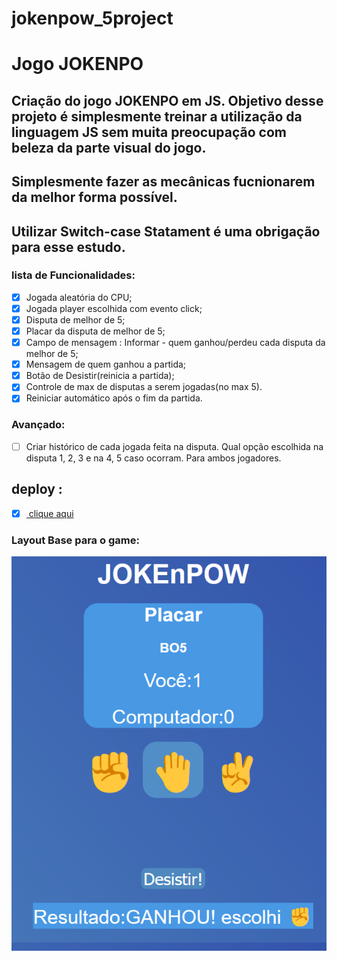 ﻿# jokenpow_5project
 # Jogo JOKENPO
 
 ## Criação do jogo JOKENPO em JS. Objetivo desse projeto é simplesmente treinar a utilização da linguagem JS sem muita preocupação com beleza da parte visual do jogo. 
 ## Simplesmente fazer as mecânicas fucnionarem da melhor forma possível.
 ## Utilizar Switch-case Statament é uma obrigação para esse estudo.

### lista de Funcionalidades:

 - [X] Jogada aleatória do CPU;
 - [X] Jogada player escolhida com evento click;
 - [X] Disputa de melhor de 5;
 - [X] Placar da disputa de melhor de 5;
 - [X] Campo de mensagem : Informar - quem ganhou/perdeu cada disputa da melhor de 5;
 - [X] Mensagem de quem ganhou a partida;
 - [X] Botão de Desistir(reinicia a partida);
 - [X] Controle de max de disputas a serem jogadas(no max 5).
 - [X] Reiniciar automático após o fim da partida.

### Avançado:
- [ ] Criar histórico de cada jogada feita na disputa. Qual opção escolhida na disputa 1, 2, 3 e na 4, 5 caso ocorram. Para ambos jogadores.

 ## deploy :
  - [X] <a href="https://jokenpow.netlify.app/"> clique aqui</a>

  ### Layout Base para o game:</br>
  <img src="https://github.com/cdsalema/jokenpow_5project/blob/main/assets/images/LayoutBaseJOKEnPOW1.png">
